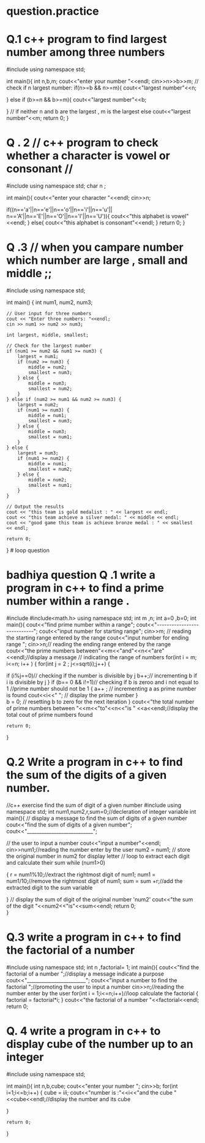 # question.practice
 # Q.1   c++ program to find largest number among three numbers

 
#include<iostream>
using namespace std;
 
int main(){
 int n,b,m;
cout<<"enter your number "<<endl;
cin>>n>>b>>m;
// check if n largest number:
if(n>=b && n>=m){
    cout<<"largest number"<<n;

}
else if (b>=n && b>=m){
    cout<<"largest number"<<b;

}
// if neither n and b are the largest , m is the largest
else
cout<<"largest number"<<m;
    return 0;
}

# Q . 2 // c++ program to check whether a character is vowel or consonant //
#include<iostream>
using namespace std;
char n ;

int main(){
cout<<"enter your character "<<endl;
cin>>n;

if((n=='a'||n=='e'||n=='o'||n=='i'||n=='u'||
    n=='A'||n=='E'||n=='O'||n=='I'||n=='U')){
    cout<<"this alphabet is vowel"<<endl;
}
     else{
        cout<<"this alphabet is consonant"<<endl;
    }
return 0;
}

# Q .3 // when you campare number which number are large , small and middle ;; 
#include <iostream>
using namespace std;

int main() {
    int num1, num2, num3;
    
    // User input for three numbers
    cout << "Enter three numbers: "<<endl;
    cin >> num1 >> num2 >> num3;
    
    int largest, middle, smallest;
    
    // Check for the largest number
    if (num1 >= num2 && num1 >= num3) {
        largest = num1;
        if (num2 >= num3) {
            middle = num2;
            smallest = num3;
        } else {
            middle = num3;
            smallest = num2;
        }
    } else if (num2 >= num1 && num2 >= num3) {
        largest = num2;
        if (num1 >= num3) {
            middle = num1;
            smallest = num3;
        } else {
            middle = num3;
            smallest = num1;
        }
    } else {
        largest = num3;
        if (num1 >= num2) {
            middle = num1;
            smallest = num2;
        } else {
            middle = num2;
            smallest = num1;
        }
    }
    
    // Output the results
    cout << "this team is gold medalist : " << largest << endl;
    cout << "this team achieve a silver medal: " << middle << endl;
    cout << "good game this team is achieve bronze medal : " << smallest << endl;
    
    return 0;
}
                              # loop question
#  badhiya question Q .1 write a program in c++ to find a prime number within a range .

#include<iostream>
#include<math.h>
using namespace std;
int m ,n;
int a=0 ,b=0;
int main(){
    cout<<"find prime number within a range";
    cout<<"----------------------------";
    cout<<"input number for starting range";
    cin>>m; // reading the starting range entered by the range 
    cout<<"input number for ending range ";
    cin>>n;// reading the ending range entered by the range 
    cout<<"the prime numbers between"<<m<<"and"<<n<<"are"<<endl;//display a message 
    // indicating the range of numbers
for(int i = m; i<=n; i++ )
{
    for(int j = 2 ; j<=sqrt(i);j++)
    {

if (i%j==0)// checking if the number is divisible by j 
b++;// incrementing b if i is divisible by j 
    }
    if (b== 0 && i!=1)// checking if b is zeroo and i not equal to 1 
    //prime number should not be 1
   {
      a++ ; // incrementing a as prime number is found
    cout<<i<<" "; // display the prime number 
   }  
   b = 0; // resetting b to zero for the next iteration
}
cout<<"the total number of prime numbers between "<<m<<"to"<<n<<"is "
<<a<<endl;//display the total cout of prime numbers found 
    
    return 0;
}
# Q.2  Write a program in c++ to find the sum of the digits of a given number.
//c++ exercise find the sum of digit of a given number
#include<iostream>
using namespace std;
int num1,num2,r,sum=0;//decleration of integer variable 
int main(){
// display a message to find the sum of digits of a given number
cout<<"find the sum of digits of a given number";
cout<<"___________________________";

// the user to input a number
cout<<"input a number"<<endl;
cin>>num1;//reading the number enter by the user 
num2 = num1; // store the original number in num2 for display letter
// loop to extract each digit and calculate their sum 
while (num1>0)

{
    r =  num1%10;//extract the rightmost digit of num1;
    num1 = num1/10;//remove the rightmost digit of num1;
    sum = sum +r;//add the extracted digit to the sum variable

}
// display the sum of digit of the original number 'num2'
cout<<"the sum of the digit "<<num2<<"is"<<sum<<endl;
return 0;   
}

# Q.3 write a program in c++ to find the factorial of a number
#include<iostream>
using namespace std;
int n ,factorial= 1;
int main(){
cout<<"find the factorial of a number ";//display a message indicate a purpose
cout<<"________________________";
cout<<"input a number to find the factorial ";//promoting the user to input a number 
cin>>n;//reading the number enter by the user
for(int i = 1;i<=n;i++)//loop calculate the factorial 
{
    factorial = factorial*i;
}
cout<<"the factorial of a number "<<factorial<<endl;
    return 0;

  # Q. 4  write a program in c++ to display cube of the number up to an integer
#include<iostream>
using namespace std;

int main(){
int n,b,cube;
cout<<"enter your number ";
cin>>b;
for(int i=1;i<=b;i++)
{
 cube = i*i*i;
    cout<<"number is :"<<i<<"and the cube "<<cube<<endl;//display the number and its cube 

}

    return 0;
}









  
 



